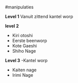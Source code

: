 #manipulaties 

**Level 1**
Vanuit zittend kantel worp

**level 2**
- Kiri otoshi
- Eerste beenworp
- Kote Gaeshi
- Shiho Nage

**Level 3**
-Kantel worp
- Kaiten nage
- Irimi Nage